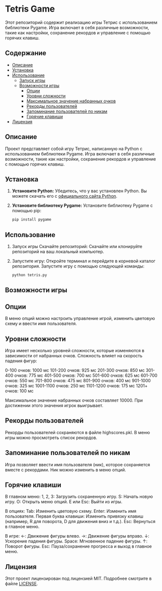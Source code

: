 # Tetris Game

Этот репозиторий содержит реализацию игры Тетрис с использованием библиотеки Pygame. Игра включает в себя различные возможности, такие как настройки, сохранение рекордов и управление с помощью горячих клавиш.

## Содержание

- [Описание](#описание)
- [Установка](#установка)
- [Использование](#использование)
  - [Запуск игры](#запуск-игры)
  - [Возможности игры](#возможности-игры)
    - [Опции](#опции)
    - [Уровни сложности](#уровни-сложности)
    - [Максимальное значение набранных очков](#максимальное-значение-набранных-очков)
    - [Рекорды пользователей](#рекорды-пользователей)
    - [Запоминание пользователей по никам](#запоминание-пользователей-по-никам)
    - [Горячие клавиши](#горячие-клавиши)
- [Лицензия](#лицензия)

## Описание

Проект представляет собой игру Тетрис, написанную на Python с использованием библиотеки Pygame. Игра включает в себя различные возможности, такие как настройки, сохранение рекордов и управление с помощью горячих клавиш.

## Установка

1. **Установите Python:**
   Убедитесь, что у вас установлен Python. Вы можете скачать его с [официального сайта Python](https://www.python.org/downloads/).

2. **Установите библиотеку Pygame:**
   Установите библиотеку Pygame с помощью pip:
   ```sh
   pip install pygame

## Использование

1. Запуск игры
   Скачайте репозиторий:
   Скачайте или клонируйте репозиторий на ваш локальный компьютер.

2. Запустите игру:
   Откройте терминал и перейдите в корневой каталог репозитория. Запустите игру с помощью следующей команды:
   ```sh
   python tetris.py

## Возможности игры
## Опции
   В меню опций можно настроить управление игрой, изменить цветовую схему и ввести имя пользователя.

## Уровни сложности
   Игра имеет несколько уровней сложности, которые изменяются в зависимости от набранных очков. Сложность влияет на скорость падения фигур:
   
   0-100 очков: 1000 мс
   101-200 очков: 925 мс
   201-300 очков: 850 мс
   301-400 очков: 775 мс
   401-500 очков: 700 мс
   501-600 очков: 625 мс
   601-700 очков: 550 мс
   701-800 очков: 475 мс
   801-900 очков: 400 мс
   901-1000 очков: 325 мс
   1001-1100 очков: 250 мс
   1101-1200 очков: 175 мс
   1201+ очков: 100 мс
   
   Максимальное значение набранных очков составляет 10000. При достижении этого значения игрок выигрывает.

## Рекорды пользователей
   Рекорды пользователей сохраняются в файле highscores.pkl. В меню игры можно просмотреть список рекордов.

## Запоминание пользователей по никам
   Игра позволяет ввести имя пользователя (ник), которое сохраняется вместе с рекордами. Ник можно изменить в меню опций.

## Горячие клавиши
   
   В главном меню:
   1, 2, 3: Загрузить сохраненную игру.
   S: Начать новую игру.
   O: Открыть меню опций.
   E или Esc: Выйти из игры.

   В опциях:
   Tab: Изменить цветовую схему.
   Enter: Изменить имя пользователя.
   Первая буква клавиши: Изменить привязку клавиш (например, R для поворота, D для движения вниз и т.д.).
   Esc: Вернуться в главное меню.

   В игре:
   ←: Движение фигуры влево.
   →: Движение фигуры вправо.
   ↓: Ускорение падения фигуры.
   Space: Мгновенное падение фигуры.
   ↑: Поворот фигуры.
   Esc: Пауза/сохранение прогресса и выход в главное меню.

## Лицензия
   Этот проект лицензирован под лицензией MIT. Подробнее смотрите в файле [LICENSE](https://opensource.org/license/MIT).
